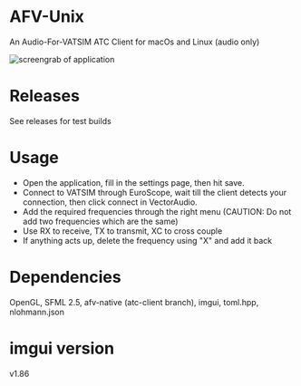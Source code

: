 # AFV-Unix
 An Audio-For-VATSIM ATC Client for macOs and Linux (audio only)

 ![screengrab of application](https://i.imgur.com/bFkTspr.png)

# Releases

See releases for test builds

# Usage

 - Open the application, fill in the settings page, then hit save.
 - Connect to VATSIM through EuroScope, wait till the client detects your connection, then click connect in VectorAudio.
 - Add the required frequencies through the right menu (CAUTION: Do not add two frequencies which are the same)
 - Use RX to receive, TX to transmit, XC to cross couple
 - If anything acts up, delete the frequency using "X" and add it back

# Dependencies

OpenGL, SFML 2.5, afv-native (atc-client branch), imgui, toml.hpp, nlohmann.json

# imgui version

v1.86
